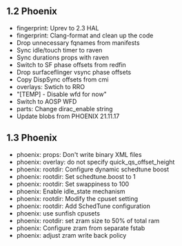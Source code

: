 ## 1.2 Phoenix 

-  fingerprint: Uprev to 2.3 HAL
-  fingerprint: Clang-format and clean up the code
-  Drop unnecessary fqnames from manifests
-  Sync idle/touch timer to raven
-  Sync durations props with raven
-  Switch to SF phase offsets from redfin
-  Drop surfaceflinger vsync phase offsets
-  Copy DispSync offsets from cmi
-  overlays: Swtich to RRO
- "[TEMP] -  Disable wfd for now"
-  Switch to AOSP WFD
-  parts: Change dirac_enable string
-  Update blobs from PHOENIX 21.11.17

## 1.3 Phoenix

- phoenix: props: Don't write binary XML files
- phoenix: overlay: do not specify quick_qs_offset_height
- phoenix: rootdir: Configure dynamic schedtune boost
- phoenix: rootdir: Set schedtune.boost to 1
- phoenix: rootdir: Set swappiness to 100
- phoenix: Enable idle_state mechanism
- phoenix: rootdir: Modify the cpuset setting
- phoenix: rootdir: Add SchedTune configuration
- phoenix: use sunfish cpusets
- phoenix: rootdir: set zram size to 50% of total ram
- phoenix: Configure zram from separate fstab
- phoenix: adjust zram write back policy
